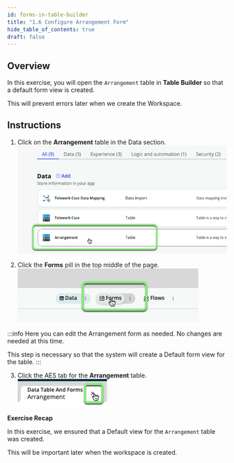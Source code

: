 ```yaml
---
id: forms-in-table-builder
title: "1.6 Configure Arrangement Form"
hide_table_of_contents: true
draft: false
---
```


## Overview

In this exercise, you will open the `Arrangement` table in **Table Builder** so that a default form view is created. 

This will prevent errors later when we create the Workspace.

## Instructions

1. Click on the **Arrangement** table in the Data section.
![](../images/2023-10-04-15-41-50.png)


2. Click the **Forms** pill in the top middle of the page. 
![](../images/2023-10-04-15-43-12.png)

:::info
Here you can edit the Arrangement form as needed.  No changes are needed at this time.

This step is necessary so that the system will create a Default form view for the table. 
:::

3. Click the AES tab for the **Arrangement** table.
![](../images/2023-10-04-15-44-04.png)



**Exercise Recap**

In this exercise, we ensured that a Default view for the `Arrangement` table was created. 

This will be important later when the workspace is created. 